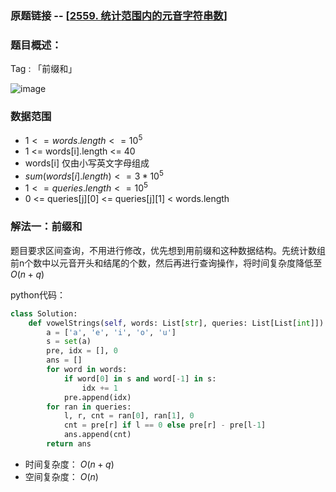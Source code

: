 ### 原题链接 -- [[2559. 统计范围内的元音字符串数](https://leetcode.cn/problems/count-vowel-strings-in-ranges/)]

### 题目概述：
Tag : 「前缀和」

![image](https://user-images.githubusercontent.com/99656524/218294355-fc387ea7-201b-4115-a00a-bb0cd37621e4.png)

### 数据范围
* $1 <= words.length <= 10^5$
* 1 <= words[i].length <= 40
* words[i] 仅由小写英文字母组成
* $sum(words[i].length) <= 3 * 10^5$
* $1 <= queries.length <= 10^5$
* 0 <= queries[j][0] <= queries[j][1] < words.length

### 解法一：前缀和
题目要求区间查询，不用进行修改，优先想到用前缀和这种数据结构。先统计数组前n个数中以元音开头和结尾的个数，然后再进行查询操作，将时间复杂度降低至 $O(n + q)$

python代码：
```py
class Solution:
    def vowelStrings(self, words: List[str], queries: List[List[int]]) -> List[int]:
        a = ['a', 'e', 'i', 'o', 'u']
        s = set(a)
        pre, idx = [], 0
        ans = []
        for word in words:
            if word[0] in s and word[-1] in s:
                idx += 1
            pre.append(idx)
        for ran in queries:
            l, r, cnt = ran[0], ran[1], 0
            cnt = pre[r] if l == 0 else pre[r] - pre[l-1] 
            ans.append(cnt)
        return ans
```
* 时间复杂度： $O(n + q)$
* 空间复杂度： $O(n)$
